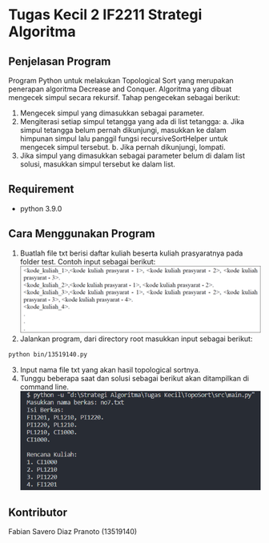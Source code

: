 # Tugas Kecil 2 IF2211 Strategi Algoritma

## Penjelasan Program
Program Python untuk melakukan Topological Sort yang merupakan penerapan algoritma Decrease and Conquer. Algoritma yang dibuat mengecek simpul secara rekursif. Tahap pengecekan sebagai berikut:

1. Mengecek simpul yang dimasukkan sebagai parameter.
2. Mengiterasi setiap simpul tetangga yang ada di list tetangga:
    a. Jika simpul tetangga belum pernah dikunjungi, masukkan ke dalam himpunan simpul lalu panggil fungsi recursiveSortHelper untuk mengecek simpul tersebut.
    b. Jika pernah dikunjungi, lompati.
3. Jika simpul yang dimasukkan sebagai parameter belum di dalam list solusi, masukkan simpul tersebut ke dalam list.


## Requirement
- python 3.9.0

## Cara Menggunakan Program
1. Buatlah file txt berisi daftar kuliah beserta kuliah prasyaratnya pada folder test. Contoh input sebagai berikut:
![alt text](photos/contohInput.png "Contoh File TXT")
2. Jalankan program, dari directory root masukkan input sebagai berikut:
```bash
python bin/13519140.py
```
3. Input nama file txt yang akan hasil topological sortnya.
4. Tunggu beberapa saat dan solusi sebagai berikut akan ditampilkan di command line.
![alt text](photos/contohOutput.png "Contoh Output")

## Kontributor
Fabian Savero Diaz Pranoto (13519140)